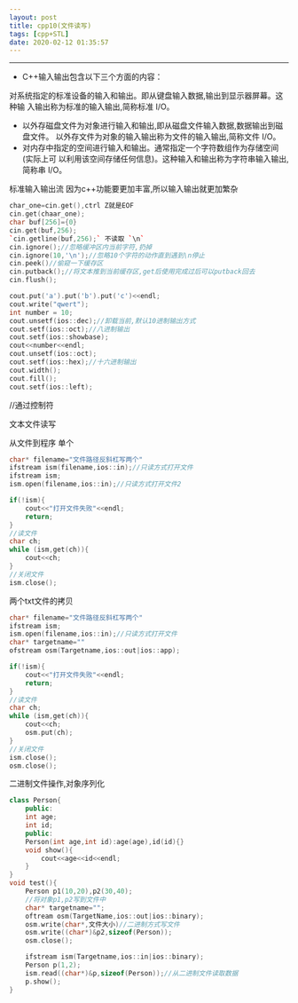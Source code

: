 ```yaml
---
layout: post
title: cpp10(文件读写)
tags: [cpp+STL]
date: 2020-02-12 01:35:57
---
```


***

* C++输入输出包含以下三个方面的内容：

对系统指定的标准设备的输入和输出。即从键盘输入数据,输出到显示器屏幕。这种输 入输出称为标准的输入输出,简称标准 I/O。 

* 以外存磁盘文件为对象进行输入和输出,即从磁盘文件输入数据,数据输出到磁盘文件。 以外存文件为对象的输入输出称为文件的输入输出,简称文件 I/O。 
* 对内存中指定的空间进行输入和输出。通常指定一个字符数组作为存储空间(实际上可 以利用该空间存储任何信息)。这种输入和输出称为字符串输入输出,简称串 I/O。

标准输入输出流
因为c++功能要更加丰富,所以输入输出就更加繁杂

``` cpp
char_one=cin.get(),ctrl Z就是EOF
cin.get(chaar_one);
char buf[256]={0}
cin.get(buf,256);
`cin.getline(buf,256);` 不读取 `\n` 
cin.ignore();//忽略缓冲区内当前字符,扔掉
cin.ignore(10,'\n');//忽略10个字符的动作直到遇到\n停止
cin.peek()//偷窥一下缓存区
cin.putback();//将文本推到当前缓存区,get后使用完成过后可以putback回去
cin.flush();
```

``` cpp
cout.put('a').put('b').put('c')<<endl;
cout.write("qwert");
int number = 10;
cout.unsetf(ios::dec);//卸载当前,默认10进制输出方式
cout.setf(ios::oct);//八进制输出
cout.setf(ios::showbase);
cout<<number<<endl;
cout.unsetf(ios::oct);
cout.setf(ios::hex);//十六进制输出
cout.width();
cout.fill();
cout.setf(ios::left);
```

//通过控制符

文本文件读写

从文件到程序
单个

``` cpp
char* filename="文件路径反斜杠写两个"
ifstream ism(filename,ios::in);//只读方式打开文件
ifstream ism;
ism.open(filename,ios::in);//只读方式打开文件2

if(!ism){
    cout<<"打开文件失败"<<endl;
    return;
}
//读文件
char ch;
while (ism,get(ch)){
    cout<<ch;
}
//关闭文件
ism.close();
```

两个txt文件的拷贝

``` cpp
char* filename="文件路径反斜杠写两个"
ifstream ism;
ism.open(filename,ios::in);//只读方式打开文件
char* targetname=""
ofstream osm(Targetname,ios::out|ios::app);

if(!ism){
    cout<<"打开文件失败"<<endl;
    return;
} 
//读文件
char ch;
while (ism,get(ch)){
    cout<<ch;
    osm.put(ch);
}
//关闭文件
ism.close();
osm.close();
```

二进制文件操作,对象序列化

``` cpp
class Person{
    public:
    int age;
    int id;
    public:
    Person(int age,int id):age(age),id(id){}
    void show(){
        cout<<age<<id<<endl;
    }
}
void test(){
    Person p1(10,20),p2(30,40);
    //将对象p1,p2写到文件中
    char* targetname="";
    oftream osm(TargetName,ios::out|ios::binary);
    osm.write(char*,文件大小)//二进制方式写文件
    osm.write((char*)&p2,sizeof(Person));
    osm.close();

    ifstream ism(Targetname,ios::in|ios::binary);
    Person p(1,2);
    ism.read((char*)&p,sizeof(Person));//从二进制文件读取数据
    p.show();
}
```

